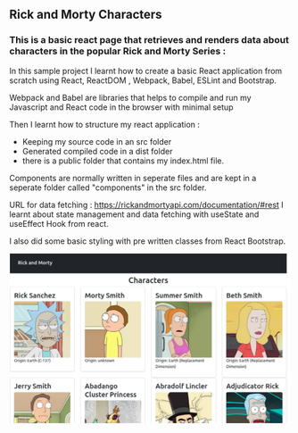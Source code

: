 ## Rick and Morty Characters
### This is a basic react page that retrieves and renders data about characters in the popular Rick and Morty Series :
In this sample project I learnt how to create a basic React application 
from scratch using React, ReactDOM , Webpack, Babel, ESLint and Bootstrap.

Webpack and Babel are libraries that helps to compile and run my Javascript and 
React code in the browser with minimal setup

Then I learnt how to structure my react application :
- Keeping my source code in an src folder 
- Generated compiled code in a dist folder 
- there is a public folder that contains my index.html file.

Components are normally written in seperate files and are kept in a seperate folder called "components" in the src folder.


URL for data fetching : https://rickandmortyapi.com/documentation/#rest
I learnt about state management and data fetching with useState and useEffect Hook from react. 

I also did some basic styling with pre written classes from React Bootstrap. 



<img src="demo.png" width="900px">